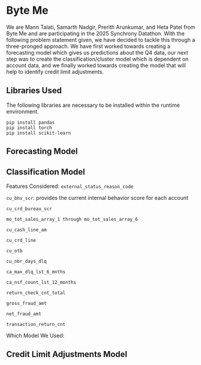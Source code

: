 # Byte Me

We are Mann Talati, Samarth Nadgir, Prerith Arunkumar, and Heta Patel from Byte Me and are participating in the 2025 Synchrony Datathon. With the following problem statement given, we have decided to tackle this through a three-pronged approach. We have first worked towards creating a forecasting model which gives us predictions about the Q4 data, our next step was to create the classification/cluster model which is dependent on account data, and we finally worked towards creating the model that will help to identify credit limit adjustments.

## Libraries Used
The following libraries are necessary to be installed within the runtime environment.
```
pip install pandas
pip install torch
pip install scikit-learn
```

## Forecasting Model


## Classification Model
Features Considered:
```external_status_reason_code```

```cu_bhv_scr```: provides the current internal behavior score for each account

```cu_crd_bureau_scr```

```mo_tot_sales_array_1 through mo_tot_sales_array_6```

```cu_cash_line_am```

```cu_crd_line```

```cu_otb```

```cu_nbr_days_dlq```

```ca_max_dlq_lst_6_mnths```

```ca_nsf_count_lst_12_months```

```return_check_cnt_total```

```gross_fraud_amt```

```net_fraud_amt```

```transaction_return_cnt```

Which Model We Used: 

## Credit Limit Adjustments Model